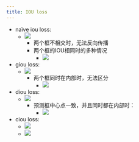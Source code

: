 ```yaml
---
title: IOU loss
---
```

- naïve iou loss:
	 - ![](../assets/4iBR_Cnzor.png)
		 - 两个框不相交时，无法反向传播
		 - 两个框的IOU相同时的多种情况
			 - ![](../assets/Nffdzbf0V0.png)
- giou loss:
	 - ![](../assets/GkcV1cXzj-.png)
		 - 两个框同时在内部时，无法区分
			 - ![](../assets/82TeYdZ7_v.png)
- diou loss:
	 - ![](../assets/EhYaHhxrwa.png)
		 - 预测框中心点一致，并且同时都在内部时：
			 - ![](../assets/e2udAfEs2v.png)
- ciou loss:
	 - ![](../assets/HMku5bplsH.png)
	 - ![](../assets/c3QBHPzNX8.png)